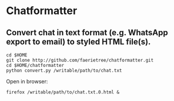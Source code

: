 Chatformatter
===

Convert chat in text format (e.g. WhatsApp export to email) to styled HTML file(s).
---

    cd $HOME
    git clone http://github.com/faerietree/chatformatter.git 
    cd $HOME/chatformatter
    python convert.py /writable/path/to/chat.txt
    
Open in browser:

    firefox /writable/path/to/chat.txt.0.html &

